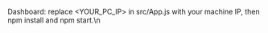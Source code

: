 Dashboard: replace <YOUR_PC_IP> in src/App.js with your machine IP, then npm install and npm start.\n